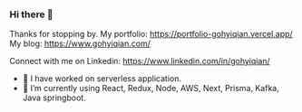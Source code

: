 ### Hi there 👋 
Thanks for stopping by.
My portfolio: https://portfolio-gohyiqian.vercel.app/
My blog: https://www.gohyiqian.com/

Connect with me on Linkedin: https://www.linkedin.com/in/gohyiqian/

- 🔭 I have worked on serverless application.
- 🌱 I’m currently using React, Redux, Node, AWS, Next, Prisma, Kafka, Java springboot.


<!-- - 👯 I’m looking to collaborate on ...
- 🤔 I’m looking for help with ...
- 😄 Pronouns: ...
- ⚡ Fun fact: ...
- 💬 Ask me about ...
 -->
